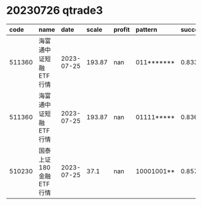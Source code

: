 
# 20230726 qtrade3
 | code | name | date | scale | profit | pattern | success_rate | success_cnt | fund_cnt | 
 | :----- | :----- | :----- | :----- | :----- | :----- | :----- | :----- | :----- | 
 | 511360 | 海富通中证短融ETF行情 | 2023-07-25 | 193.87 | nan | 011******* | 0.8333333333333334 | 65 | 78 | 
 | 511360 | 海富通中证短融ETF行情 | 2023-07-25 | 193.87 | nan | 01111***** | 0.8367346938775511 | 41 | 49 | 
 | 510230 | 国泰上证180金融ETF行情 | 2023-07-25 | 37.1 | nan | 10001001** | 0.8571428571428571 | 12 | 14 | 
